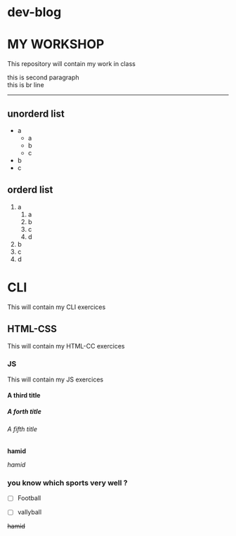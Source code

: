 # dev-blog

# MY WORKSHOP
This repository will contain my work in class

this is second paragraph<br>
this is br line

<!--hr-->

---


## unorderd list
- a
    - a
    - b
    - c
- b
- c


## orderd list
1. a
    1. a
    2. b
    3. c
    4. d
2. b
3. c
4. d

<!--header tag from h1 to h6-->

# CLI
This will contain my CLI exercices 

## HTML-CSS
This will contain my HTML-CC exercices

### JS
This will contain my JS exercices

#### A third title 

##### A forth title


###### A fifth title



<!--for make bold-->

**hamid**

<!--for make italic-->

*hamid*


<!--checkbox list-->
### you know which sports very well ?
- [ ] Football

- [ ] vallyball

<!--remove the note or....-->

~~hamid~~


